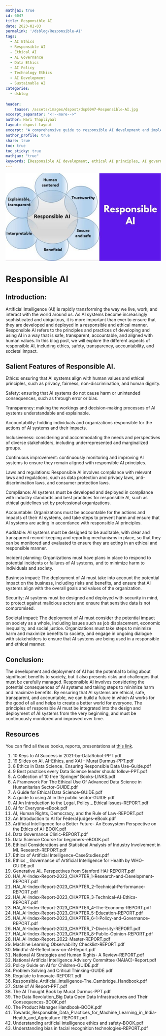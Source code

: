 ```yaml
---
mathjax: true
id: 6047
title: Responsible AI 
date: 2023-02-03
permalink: '/dsblog/Responsible-AI'
tags: 
  - AI Ethics
  - Responsible AI
  - Ethical AI
  - AI Governance
  - Data Ethics
  - AI Policy
  - Technology Ethics
  - AI Development
  - Sustainable AI
categories:
  - dsblog 

header:
    teaser: /assets/images/dspost/dsp6047-Responsible-AI.jpg
excerpt_separator: "<!--more-->"   
author: Hari Thapliyaal   
layout: dspost-layout   
excerpt: "A comprehensive guide to responsible AI development and implementation, covering ethical principles, governance frameworks, and best practices for creating sustainable and accountable AI systems. Learn about the importance of ethical considerations in AI development and how to ensure AI technologies benefit society while minimizing potential risks."
author_profile: true   
share: true   
toc: true   
toc_sticky: true 
mathjax: "true"
keywords: [Responsible AI development, ethical AI principles, AI governance, artificial intelligence ethics, ethical technology, AI policy framework, sustainable AI practices, ethical data science, AI accountability]
---
```

![Responsible-AI](/assets/images/dspost/dsp6047-Responsible-AI.jpg)   
   
# Responsible AI   
   
## Introduction:   
   
Artificial Intelligence (AI) is rapidly transforming the way we live, work, and interact with the world around us. As AI systems become increasingly sophisticated and ubiquitous, it is more important than ever to ensure that they are developed and deployed in a responsible and ethical manner. Responsible AI refers to the principles and practices of developing and using AI in a way that is safe, transparent, accountable, and aligned with human values. In this blog post, we will explore the different aspects of responsible AI, including ethics, safety, transparency, accountability, and societal impact.

## Salient Features of Responsible AI.

Ethics: ensuring that AI systems align with human values and ethical principles, such as privacy, fairness, non-discrimination, and human dignity.

Safety: ensuring that AI systems do not cause harm or unintended consequences, such as through error or bias.

Transparency: making the workings and decision-making processes of AI systems understandable and explainable.

Accountability: holding individuals and organizations responsible for the actions of AI systems and their impacts.

Inclusiveness: considering and accommodating the needs and perspectives of diverse stakeholders, including underrepresented and marginalized groups.

Continuous improvement: continuously monitoring and improving AI systems to ensure they remain aligned with responsible AI principles.

Laws and regulations: Responsible AI involves compliance with relevant laws and regulations, such as data protection and privacy laws, anti-discrimination laws, and consumer protection laws.

Compliance: AI systems must be developed and deployed in compliance with industry standards and best practices for responsible AI, such as ethical guidelines set by professional organizations.

Accountable: Organizations must be accountable for the actions and impacts of their AI systems, and take steps to prevent harm and ensure that AI systems are acting in accordance with responsible AI principles.

Auditable: AI systems must be designed to be auditable, with clear and transparent record-keeping and reporting mechanisms in place, so that they can be monitored and evaluated to ensure they are acting in an ethical and responsible manner.

Incident planning: Organizations must have plans in place to respond to potential incidents or failures of AI systems, and to minimize harm to individuals and society.

Business impact: The deployment of AI must take into account the potential impact on the business, including risks and benefits, and ensure that AI systems align with the overall goals and values of the organization.

Security: AI systems must be designed and deployed with security in mind, to protect against malicious actors and ensure that sensitive data is not compromised.

Societal impact: The deployment of AI must consider the potential impact on society as a whole, including issues such as job displacement, economic inequality, and social justice. Organizations must take steps to minimize harm and maximize benefits to society, and engage in ongoing dialogue with stakeholders to ensure that AI systems are being used in a responsible and ethical manner.


## Conclusion:

The development and deployment of AI has the potential to bring about significant benefits to society, but it also presents risks and challenges that must be carefully managed. Responsible AI involves considering the potential consequences of AI systems and taking steps to minimize harm and maximize benefits. By ensuring that AI systems are ethical, safe, transparent, and accountable, we can build a future in which AI works for the good of all and helps to create a better world for everyone. The principles of responsible AI must be integrated into the design and deployment of AI systems from the very beginning, and must be continuously monitored and improved over time.

## Resources

You can find all these books, reports, presentations at <a href="https://drive.google.com/drive/folders/14wS6JWWDsZ2TEXCD9A7jgLVCEVEd1Mpb?usp=drive_link" target="_blank"> this link</a>.
  

1. 10 Keys to AI Success in 2021-by-DataRobot-PPT.pdf
1. 19 Slides on AI, AI-Ethics, and XAI - Murat Durmus-PPT.pdf
1. 8 Ethics in Data Science_ Ensuring Responsible Data Use-Guide.pdf
1. 9 Best practices every Data Science leader should follow-PPT.pdf
1. A Collection of 10 free ‘Springer’ Books-LINKS.pdf
1. A Framework For The Ethical Use Of Advanced Data Science in Humanitarian Sector-GUIDE.pdf
1. A Guide for Ethical Data Science-GUIDE.pdf
1. A guide to using AI in the public sector-GUIDE.pdf
1. AI An Introduction to the Legal, Policy _ Ethical Issues-REPORT.pdf
1. AI for Everyone-eBook.pdf
1. AI, Human Rights, Democracy, and the Rule of Law-REPORT.pdf
1. An Introduction to AI for Federal judges-eBook.pdf
1. Artificial Intelligence for a Better Future- An Ecosystem Perspective on the Ethics of AI-BOOK.pdf
1. Data Governance Clinic-REPORT.pdf
1. Data Science Course for beginners-eBOOK.pdf
1. Ethical Considerations and Statistical Analysis of Industry Involvement in ML Research-REPORT.pdf
1. Ethics of Artificial Intelligence-CaseStudies.pdf
1. Ethics _ Governance of Artificial Intelligence for Health by WHO-GUIDE.pdf
1. Generative AI_ Perspectives from Stanford HAI-REPORT.pdf
1. HAI_AI-Index-Report-2023_CHAPTER_1-Research-and-Development-REPORT.pdf
1. HAI_AI-Index-Report-2023_CHAPTER_2-Technical-Performance-REPORT.pdf
1. HAI_AI-Index-Report-2023_CHAPTER_3-Technical-AI-Ethics-REPORT.pdf
1. HAI_AI-Index-Report-2023_CHAPTER_4-The-Economy-REPORT.pdf
1. HAI_AI-Index-Report-2023_CHAPTER_5-Education-REPORT.pdf
1. HAI_AI-Index-Report-2023_CHAPTER_6-1-Policy-and-Governance-REPORT.pdf
1. HAI_AI-Index-Report-2023_CHAPTER_7-Diversity-REPORT.pdf
1. HAI_AI-Index-Report-2023_CHAPTER_8-Public-Opinion-REPORT.pdf
1. HAI_AI-Index-Report_2022-Master-REPORT.pdf
1. Machine Learning Observability Checklist-REPORT.pdf
1. Mindful-AI-Reflections-on-AI-Report.pdf
1. National AI Strategies and Human Rights- A Review-REPORT.pdf
1. National Artificial Intelligence Advisory Committee (NAIAC)-Report.pdf
1. Policy Guide on AI for Children-GUIDE.pdf
1. Problem Solving and Critical Thinking-GUIDE.pdf
1. Regulate to Innovate-REPORT.pdf
1. Responsible_Artificial_Intelligence-The_Cambridge_Handbook.pdf
1. State of AI Report-PPT.pdf
1. The AI Thought Book by Murat Durmus-PPT.pdf
1. The Data Revolution_Big Data Open Data Infrastructures and Their Consequences-BOOK.pdf
1. The Product Manager Handbook-BOOK.pdf
1. Towards_Responsible_Data_Practices_for_Machine_Learning_in_India-Health_and_Agriculture-REPORT.pdf
1. Understanding artificial intelligence ethics and safety-BOOK.pdf
1. Understanding bias in facial recognition technologies-REPORT.pdf
